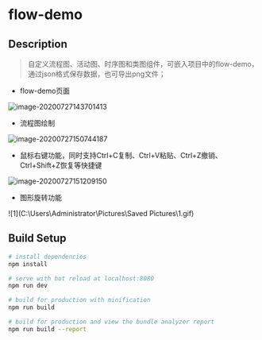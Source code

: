 # flow-demo

## Description

> 自定义流程图、活动图、时序图和类图组件，可嵌入项目中的flow-demo，通过json格式保存数据，也可导出png文件；

+ flow-demo页面

![image-20200727143701413](C:\Users\Administrator\AppData\Roaming\Typora\typora-user-images\image-20200727143701413.png)

+ 流程图绘制

![image-20200727150744187](C:\Users\Administrator\AppData\Roaming\Typora\typora-user-images\image-20200727150744187.png)

+ 鼠标右键功能，同时支持Ctrl+C复制、Ctrl+V粘贴、Ctrl+Z撤销、Ctrl+Shift+Z恢复等快捷键

![image-20200727151209150](C:\Users\Administrator\AppData\Roaming\Typora\typora-user-images\image-20200727151209150.png)

+ 图形旋转功能

![1](C:\Users\Administrator\Pictures\Saved Pictures\1.gif)



## Build Setup

``` bash
# install dependencies
npm install

# serve with hot reload at localhost:8080
npm run dev

# build for production with minification
npm run build

# build for production and view the bundle analyzer report
npm run build --report
```

